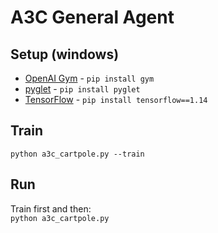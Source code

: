# A3C General Agent

## Setup (windows)

* [OpenAI Gym](https://github.com/openai/gym) - `pip install gym`
* [pyglet](https://bitbucket.org/pyglet/pyglet/wiki/Home) - `pip install pyglet` 
* [TensorFlow](https://www.tensorflow.org/install/) - `pip install tensorflow==1.14`

## Train
`python a3c_cartpole.py --train`

## Run
Train first and then:  
`python a3c_cartpole.py`
